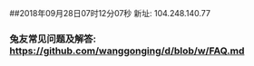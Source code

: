 ##2018年09月28日07时12分07秒 新址: 104.248.140.77
### 兔友常见问题及解答: https://github.com/wanggonging/d/blob/w/FAQ.md
